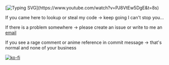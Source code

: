 [![Typing SVG](https://readme-typing-svg.herokuapp.com?font=Ubuntu&weight=90&size=30&duration=10000&pause=10000&color=F7F7F7&center=true&vCenter=true&repeat=false&width=435&lines=Hello+there;The+Matrix+has+You...;Follow+the+white+rabbit.)](https://www.youtube.com/watch?v=PJ8VtEw5DgE&t=8s)

If you came here to lookup or steal my code -> keep going I can't stop you...

If there is a problem somewhere -> please create an issue or write to me an [email](https://hanus.valenta@gmail.com)

If you see a rage comment or anime reference in commit message -> that's normal and none of your business

[![ko-fi](https://ko-fi.com/img/githubbutton_sm.svg)](https://ko-fi.com/K3K8AP2OI)
